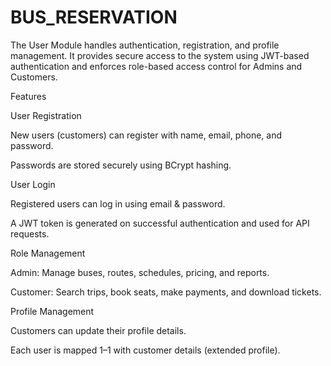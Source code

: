 # BUS_RESERVATION
The User Module handles authentication, registration, and profile management. It provides secure access to the system using JWT-based authentication and enforces role-based access control for Admins and Customers.

Features

User Registration

New users (customers) can register with name, email, phone, and password.

Passwords are stored securely using BCrypt hashing.

User Login

Registered users can log in using email & password.

A JWT token is generated on successful authentication and used for API requests.

Role Management

Admin: Manage buses, routes, schedules, pricing, and reports.

Customer: Search trips, book seats, make payments, and download tickets.

Profile Management

Customers can update their profile details.

Each user is mapped 1–1 with customer details (extended profile).
